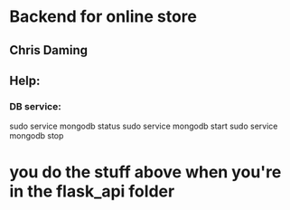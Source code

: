 # Backend for online store
## Chris Daming


## Help:

### DB service:
sudo service mongodb status
sudo service mongodb start
sudo service mongodb stop

# you do the stuff above when you're in the flask_api folder